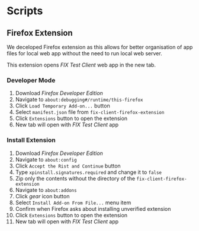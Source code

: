 # Scripts

## Firefox Extension

We deceloped Firefox extension as this allows for better organisation of app
files for local web app without the need to run local web server.

This extension opens *FIX Test Client* web app in the new tab.

### Developer Mode

1. Download *Firefox Developer Edition*
1. Navigate to `about:debugging#/runtime/this-firefox`
1. Click `Load Temporary Add-on...` button
1. Select `manifest.json` file from `fix-client-firefox-extension`
1. Click `Extensions` button to open the extension
1. New tab will open with *FIX Test Client* app

### Install Extension

1. Download *Firefox Developer Edition*
1. Navigate to `about:config`
1. Click `Accept the Rist and Continue` button
1. Type `xpinstall.signatures.required` and change it to `false`
1. Zip only the contents without the directory of the `fix-client-firefox-extension`
1. Navigate to `about:addons`
1. Click *gear* icon button
1. Select `Install Add-on From File...` menu item
1. Confirm when Firefox asks about installing unverified extension
1. Click `Extensions` button to open the extension
1. New tab will open with *FIX Test Client* app

